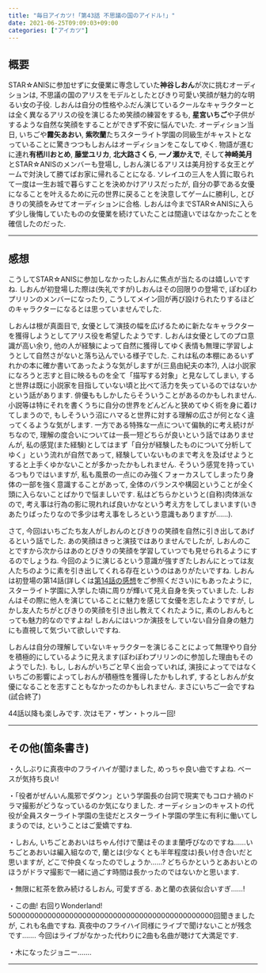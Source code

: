 ```yaml
---
title: "毎日アイカツ!「第43話 不思議の国のアイドル!」"
date: 2021-06-25T09:09:03+09:00
categories: ["アイカツ"]
---
```

## 概要

STAR☆ANISに参加せずに女優業に専念していた**神谷しおん**が次に挑むオーディションは, 不思議の国のアリスをモデルとしたとびきり可愛い笑顔が魅力的な明るい女の子役. しおんは自分の性格やふだん演じているクールなキャラクターとは全く異なるアリスの役を演じるため笑顔の練習をするも, **星宮いちご**や子供がするような自然な笑顔をすることができず不安に悩んでいた. オーディション当日, いちごや**霧矢あおい**, **紫吹蘭**たちスターライト学園の同級生がキャストとなっていることに驚きつつもしおんはオーディションをこなしてゆく. 物語が進むに連れ**有栖川おとめ**, **藤堂ユリカ**, **北大路さくら**, **一ノ瀬かえで**, そして**神崎美月**とSTAR☆ANISのメンバーも登場し, しおん演じるアリスは美月扮する女王とゲームで対決して勝てばお家に帰れることになる. ソレイユの三人を人質に取られて一度は一生お城で暮らすことを決めかけアリスだったが, 自分の夢である女優になることを叶えるために元の世界に戻ることを決意してゲームに勝利し, とびきりの笑顔をみせてオーディションに合格. しおんは今までSTAR☆ANISに入らず少し後悔していたものの女優業を続けていたことは間違いではなかったことを確信したのだった.

***

## 感想

こうしてSTAR☆ANISに参加しなかったしおんに焦点が当たるのは嬉しいですね. しおんが初登場した際は(失礼ですが)しおんはその回限りの登場で, ぽわぽわプリリンのメンバーになったり, こうしてメイン回が再び設けられたりするほどのキャラクターになるとは思っていませんでした.

しおんは根が真面目で, 女優として演技の幅を広げるために新たなキャラクターを獲得しようとしてアリス役を希望したようです. しおんは女優としてのプロ意識が高い余り, 他の人が経験によって自然に獲得してゆく表情も無理に学習しようとして自然さがないと落ち込んでいる様子でした. これは私の本棚にあるいずれかの本に確か書いてあったような気がしますが(三島由紀夫の本?), 人は小説家になろうと志すと目に映るものを全て「描写する対象」と見なしてしまい, すると世界は既に小説家を目指していない頃と比べて活力を失っているのではないかという話があります. 俳優ももしかしたらそういうことがあるのかもしれません. 小説等は特にそれを書くうちに自分の世界をどんどんと狭めてゆく術を身に着けてしまうので, もしそういう沼にハマると世界に対する理解の広さが何となく違ってくるような気がします. 一方である特殊な一点について偏執的に考え続けがちなので, 理解の度合いについては一長一短どちらが良いという話ではありませんが, 私の感覚(また経験)としてはまず「自分が経験したものについて分析してゆく」という流れが自然であって, 経験していないものまで考えを及ばせようとすると上手くゆかないことが多かったかもしれません. そういう感覚を持っているつもりではいますが, 私も風景の一点にのみ強くフォーカスしてしまったり身体の一部を強く意識することがあって, 全体のバランスや構図ということが全く頭に入らないことばかりで悩ましいです. 私はどちらかというと(自称)肉体派なので, 考え事は行為の影に現れれば良いかなという考え方をしてしまいます(いきあたりばったりなので多少は考え事をしろという意識もありますが……).

さて, 今回はいちごたち友人がしおんのとびきりの笑顔を自然に引き出してあげるという話でした. あの笑顔はきっと演技ではありませんでしたが, しおんのことですから次からはあのとびきりの笑顔を学習していつでも見せられるようにするのでしょうね. 今回のように演じるという意識が強すぎたしおんにとっては友人たちのように素を引き出してくれる存在というのはありがたいですね. しおんは初登場の第14話(詳しくは[第14話の感想](:https://aura-tks.github.io/portfolio/article/everydayaikatsu14/)をご参照ください)にもあったように, スターライト学園に入学した頃に周りが輝いて見え自身を失っていました. しおんはその際に他人を演じていることに魅力を感じて女優を志したようですが, しかし友人たちがとびきりの笑顔を引き出し教えてくれたように, 素のしおんもとっても魅力的なのですよね! しおんにはいつか演技をしていない自分自身の魅力にも直視して気づいて欲しいですね.

しおんは自分の理解していないキャラクターを演じることによって無理やり自分を積極的にしているように見えます(ぽわぽわプリリンのに参加した理由もそのようでした). もし, しおんがいちごと早く出会っていれば, 演技によってではなくいちごの影響によってしおんが積極性を獲得したかもしれず, するとしおんが女優になることを志すこともなかったのかもしれません. まさにいちご一会ですね(試合終了)

44話以降も楽しみです. 次はモア・ザン・トゥルー回!

***

## その他(箇条書き)

・久しぶりに真夜中のフライハイが聞けました, めっちゃ良い曲ですよね. ベースが気持ち良い!

・「役者がぜんいん風邪でダウン」という学園長の台詞で現実でもコロナ禍のドラマ撮影がどうなっているのか気になりました. オーディションのキャストの代役が全員スターライト学園の生徒だとスターライト学園の学生に有利に働いてしまうのでは, ということはご愛嬌ですね.

・しおん, いちごとあおいはちゃん付けで蘭はそのまま蘭呼びなのですね……いちごとあおいは編入組なので, 蘭とは(少なくとも半年程度は)長い付き合いだと思いますが, どこで仲良くなったのでしょうか……? どちらかというとあおいとのほうがドラマ撮影で一緒に過ごす時間は長かったのではないかと思います.

・無限に紅茶を飲み続けるしおん, 可愛すぎる. あと蘭の衣装似合いすぎ……!

・この曲! 右回りWonderland! 50000000000000000000000000000000000000000000000回聞きましたが, これも名曲ですね. 真夜中のフライハイ同様にライブで聞けないことが残念です……. 今回はライブがなかった代わりに2曲も名曲が聴けて大満足です.

・木になったジョニー…….

***
